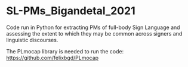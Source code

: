 # SL-PMs_Bigandetal_2021

Code run in Python for extracting PMs of full-body Sign Language and assessing the extent to which they may be common across signers and linguistic discourses. 

The PLmocap library is needed to run the code: https://github.com/felixbgd/PLmocap
